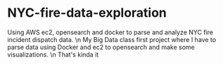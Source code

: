 # NYC-fire-data-exploration
Using AWS ec2, opensearch and docker to parse and analyze NYC fire incident dispatch data. \n
My Big Data class first project where I have to parse data using Docker and ec2 to opensearch and make some visualizations. \n
That's kinda it
